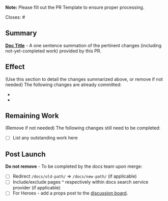 **Note:** Please fill out the PR Template to ensure proper processing.

Closes: #

## Summary

**[Doc Title](https://pantheon.io/docs/doc-title)** - A one sentence summation of the pertinent changes (including not-yet-completed work) provided by this PR.

## Effect
(Use this section to detail the changes summarized above, or remove if not needed)
The following changes are already committed:

-
-

## Remaining Work
(Remove if not needed)
The following changes still need to be completed:

- [ ] List any outstanding work here

## Post Launch

**Do not remove** - To be completed by the docs team upon merge:

- [ ] Redirect `/docs/old-path/` => `/docs/new-path/` (if applicable)
- [ ] Include/exclude pages ^ respectively within docs search service provider (if applicable)
- [ ] For Heroes - add a props post to the [discussion board](https://discuss.pantheon.io/c/pantheon-platform/documentation/17).
